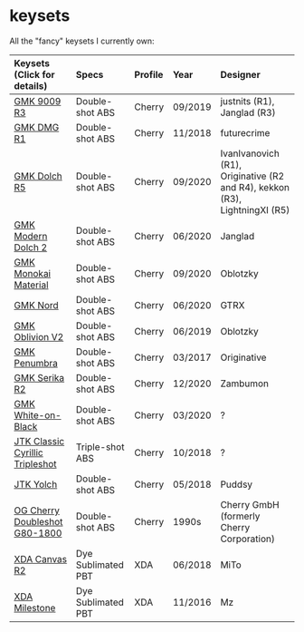 # keysets

All the "fancy" keysets I currently own:

| Keysets (Click for details)                                                                                                       | Specs              | Profile | Year    | Designer                                                                   |
| :-------------------------------------------------------------------------------------------------------------------------------- | :----------------- | :------ | :------ | :------------------------------------------------------------------------- |
| [GMK 9009 R3](https://github.com/barnumbirr/keysets/blob/master/doc/gmk_9009_r3/index.md)                                         | Double-shot ABS    | Cherry  | 09/2019 | justnits (R1), Janglad (R3)                                                |
| [GMK DMG R1](https://github.com/barnumbirr/keysets/blob/master/doc/gmk_dmg_r1/index.md)                                           | Double-shot ABS    | Cherry  | 11/2018 | futurecrime                                                                |
| [GMK Dolch R5](https://github.com/barnumbirr/keysets/blob/master/doc/gmk_dolch_r5/index.md)                                       | Double-shot ABS    | Cherry  | 09/2020 | IvanIvanovich (R1), Originative (R2 and R4), kekkon (R3), LightningXI (R5) |
| [GMK Modern Dolch 2](https://github.com/barnumbirr/keysets/blob/master/doc/gmk_modern_dolch_2/index.md)                           | Double-shot ABS    | Cherry  | 06/2020 | Janglad                                                                    |
| [GMK Monokai Material](https://github.com/barnumbirr/keysets/blob/master/doc/gmk_monokai_material/index.md)                       | Double-shot ABS    | Cherry  | 09/2020 | Oblotzky                                                                   |
| [GMK Nord](https://github.com/barnumbirr/keysets/blob/master/doc/gmk_nord/index.md)                                               | Double-shot ABS    | Cherry  | 06/2020 | GTRX                                                                       |
| [GMK Oblivion V2](https://github.com/barnumbirr/keysets/blob/master/doc/gmk_oblivion_v2/index.md)                                 | Double-shot ABS    | Cherry  | 06/2019 | Oblotzky                                                                   |
| [GMK Penumbra](https://github.com/barnumbirr/keysets/blob/master/doc/gmk_penumbra/index.md)                                       | Double-shot ABS    | Cherry  | 03/2017 | Originative                                                                |
| [GMK Serika R2](https://github.com/barnumbirr/keysets/blob/master/doc/gmk_serika_r2/index.md)                                     | Double-shot ABS    | Cherry  | 12/2020 | Zambumon                                                                   |
| [GMK White-on-Black](https://github.com/barnumbirr/keysets/blob/master/doc/gmk_wob/index.md)                                      | Double-shot ABS    | Cherry  | 03/2020 | ?                                                                          |
| [JTK Classic Cyrillic Tripleshot](https://github.com/barnumbirr/keysets/blob/master/doc/jtk_classic_cyrillic_tripleshot/index.md) | Triple-shot ABS    | Cherry  | 10/2018 | ?                                                                          |
| [JTK Yolch](https://github.com/barnumbirr/keysets/blob/master/doc/jtk_yolch/index.md)                                             | Double-shot ABS    | Cherry  | 05/2018 | Puddsy                                                                     |
| [OG Cherry Doubleshot G80-1800](https://github.com/barnumbirr/keysets/blob/master/doc/og_cherry_g80_1800/index.md)                | Double-shot ABS    | Cherry  | 1990s   | Cherry GmbH (formerly Cherry Corporation)                                  |
| [XDA Canvas R2](https://github.com/barnumbirr/keysets/blob/master/doc/xda_canvas/index.md)                                        | Dye Sublimated PBT | XDA     | 06/2018 | MiTo                                                                       |
| [XDA Milestone](https://github.com/barnumbirr/keysets/blob/master/doc/xda_milestone/index.md)                                     | Dye Sublimated PBT | XDA     | 11/2016 | Mz                                                                         |





